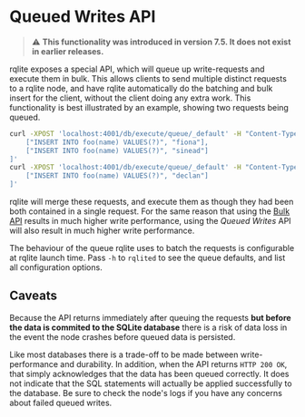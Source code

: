 # Queued Writes API
> :warning: **This functionality was introduced in version 7.5. It does not exist in earlier releases.**

rqlite exposes a special API, which will queue up write-requests and execute them in bulk. This allows clients to send multiple distinct requests to a rqlite node, and have rqlite automatically do the batching and bulk insert for the client, without the client doing any extra work. This functionality is best illustrated by an example, showing two requests being queued.
```bash
curl -XPOST 'localhost:4001/db/execute/queue/_default' -H "Content-Type: application/json" -d '[
    ["INSERT INTO foo(name) VALUES(?)", "fiona"],
    ["INSERT INTO foo(name) VALUES(?)", "sinead"]
]'
curl -XPOST 'localhost:4001/db/execute/queue/_default' -H "Content-Type: application/json" -d '[
    ["INSERT INTO foo(name) VALUES(?)", "declan"]
]'
```
rqlite will merge these requests, and execute them as though they had been both contained in a single request. For the same reason that using the [Bulk API](https://github.com/rqlite/rqlite/blob/master/DOC/BULK.md) results in much higher write performance, using the _Queued Writes_ API will also result in much higher write performance.

The behaviour of the queue rqlite uses to batch the requests is configurable at rqlite launch time. Pass `-h` to `rqlited` to see the queue defaults, and list all configuration options.

## Caveats
Because the API returns immediately after queuing the requests **but before the data is commited to the SQLite database** there is a risk of data loss in the event the node crashes before queued data is persisted.

Like most databases there is a trade-off to be made between write-performance and durability. In addition, when the API returns `HTTP 200 OK`, that simply acknowledges that the data has been queued correctly. It does not indicate that the SQL statements will actually be applied successfully to the database. Be sure to check the node's logs if you have any concerns about failed queued writes.

